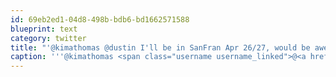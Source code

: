 ```yaml
---
id: 69eb2ed1-04d8-498b-bdb6-bd1662571588
blueprint: text
category: twitter
title: "'@kimathomas @dustin I'll be in SanFran Apr 26/27, would be awesome to meet up with you guys!"
caption: '''@kimathomas <span class="username username_linked">@<a href="https://twitter.com/dustin" title="dustin senos">dustin</a></span> I''ll be in SanFran Apr 26/27, would be awesome to meet up with you guys!'
---
```

